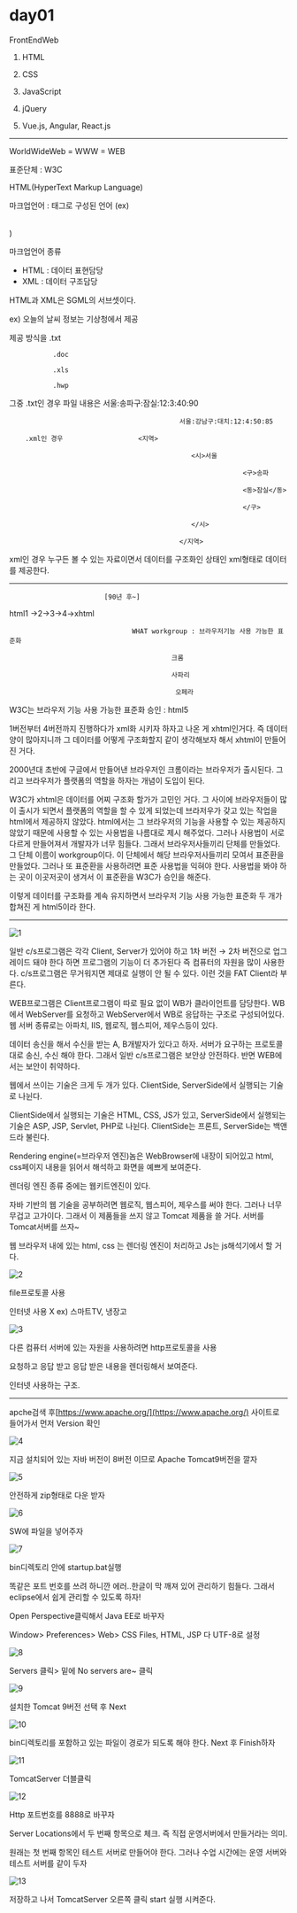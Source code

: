# day01

FrontEndWeb

1) HTML

2) CSS

3) JavaScript

4) jQuery

5) Vue.js, Angular, React.js

---

WorldWideWeb = WWW = WEB

표준단체 : W3C

HTML(HyperText Markup Language) 

마크업언어 : 태그로 구성된 언어 (ex) <table> </table>) 

마크업언어 종류

- HTML : 데이터 표현담당
- XML : 데이터 구조담당

HTML과 XML은 SGML의 서브셋이다.

ex) 오늘의 날씨 정보는 기상청에서 제공

제공 방식을 .txt

               .doc

               .xls

               .hwp

그중 .txt인 경우 파일 내용은 서울:송파구:잠실:12:3:40:90 

                                               서울:강남구:대치:12:4:50:85 

        .xml인 경우                   <지역>

                                                  <시>서울

                                                               <구>송파

                                                               <동>잠실</동>

                                                               </구>

                                                  </시>    

                                               </지역> 

xml인 경우 누구든 볼 수 있는 자료이면서 데이터를 구조화인 상태인 xml형태로 데이터를 제공한다.

---

                            [90년 후~]

html1 →2→3→4→xhtml

                                   WHAT workgroup : 브라우저기능 사용 가능한 표준화

                                             크롬

                                             사파리

                                              오페라

W3C는 브라우저 기능 사용 가능한 표준화 승인 : html5

1버전부터 4버전까지 진행하다가 xml화 시키자 하자고 나온 게 xhtml인거다. 즉 데이터 양이 많아지니까 그 데이터를 어떻게 구조화할지 같이 생각해보자 해서 xhtml이 만들어진 거다.

2000년대 초반에 구글에서 만들어낸 브라우저인 크롬이라는 브라우저가 출시된다. 그리고 브라우저가 플랫폼의 역할을 하자는 개념이 도입이 된다. 

W3C가 xhtml은 데이터를 어찌 구조화 할가가 고민인 거다. 그 사이에 브라우저들이 많이 출시가 되면서 플랫폼의 역할을 할 수 있게 되었는데 브라저우가 갖고 있는 작업을 html에서 제공하지 않았다. html에서는 그 브라우저의 기능을 사용할 수 있는 제공하지 않았기 때문에 사용할 수 있는 사용법을 나름대로 제시 해주었다.  그러나 사용법이 서로 다르게 만들어져서 개발자가 너무 힘들다. 그래서 브라우저사들끼리 단체를 만들었다. 그 단체 이름이 workgroup이다. 이 단체에서 해당 브라우저사들끼리 모여서 표준환을 만들었다. 그러나 또 표준환을 사용하려면  표준 사용법을 익혀야 한다. 사용법을 봐야 하는 곳이 이곳저곳이 생겨서 이 표준환을 W3C가 승인을 해준다. 

이렇게 데이터를 구조화를 계속 유지하면서 브라우저 기능 사용 가능한 표준화 두 개가 합쳐진 게 html5이라 한다. 

---

![1](https://user-images.githubusercontent.com/63957819/105342208-7155ef00-5c23-11eb-9a2f-61255f76b541.png)

일반 c/s프로그램은 각각 Client, Server가 있어야 하고 1차 버전 → 2차 버전으로 업그레이드 돼야 한다 하면 프로그램의 기능이 더 추가된다 즉 컴퓨터의 자원을 많이 사용한다. c/s프로그램은 무거워지면 제대로 실행이 안 될 수 있다. 이런 것을 FAT Client라 부른다.

WEB프로그램은 Client프로그램이 따로 필요 없이 WB가 클라이언트를 담당한다. WB에서 WebServer를 요청하고 WebServer에서 WB로 응답하는 구조로 구성되어있다. 웹 서버 종류로는 아파치, IIS, 웹로직, 웹스피어, 제우스등이 있다. 

데이터 송신을 해서 수신을 받는 A, B개발자가 있다고 하자. 서버가 요구하는 프로토콜대로 송신, 수신 해야 한다. 그래서 일반 c/s프로그램은 보안상 안전하다. 반면 WEB에서는 보안이 취약하다.

웹에서 쓰이는 기술은 크게 두 개가 있다. ClientSide, ServerSide에서 실행되는 기술로 나뉜다. 

ClientSide에서 실행되는 기술은 HTML, CSS, JS가 있고, ServerSide에서 실행되는 기술은 ASP, JSP, Servlet, PHP로 나뉜다.  ClientSide는 프론트, ServerSide는 백앤드라 불린다.

Rendering engine(=브라우저 엔진)놈은 WebBrowser에 내장이 되어있고 html, css페이지 내용을 읽어서 해석하고 화면을 예쁘게 보여준다. 

렌더링 엔진 종류 중에는 웹키트엔진이 있다. 

자바 기반의 웹 기술을 공부하려면 웹로직, 웹스피어, 제우스를 써야 한다. 그러나 너무 무겁고 고가이다. 그래서 이 제품들을 쓰지 않고 Tomcat 제품을 쓸 거다. 서버를 Tomcat서버를  쓰자~

웹 브라우저 내에 있는 html, css 는 렌더링 엔진이 처리하고 Js는 js해석기에서 할 거다.

![2](https://user-images.githubusercontent.com/63957819/105342215-72871c00-5c23-11eb-9f3e-5f8bd6f87d33.png)

file프로토콜 사용

인터넷 사용 X ex) 스마트TV, 냉장고

![3](https://user-images.githubusercontent.com/63957819/105342218-731fb280-5c23-11eb-8b56-c6cb2d193422.png)

다른 컴퓨터 서버에 있는 자원을 사용하려면 http프로토콜을 사용

요청하고 응답 받고 응답 받은 내용을 렌더링해서 보여준다.

인터넷 사용하는 구조. 

---

 apche검색 후[https://www.apache.org/](https://www.apache.org/)  사이트로 들어가서 먼저 Version 확인

![4](https://user-images.githubusercontent.com/63957819/105342219-73b84900-5c23-11eb-8890-221aaae7b818.png)

지금 설치되어 있는 자바 버전이 8버전 이므로 Apache Tomcat9버전을 깔자

![5](https://user-images.githubusercontent.com/63957819/105342220-73b84900-5c23-11eb-9aa5-3d341de02e7f.png)

안전하게 zip형태로 다운 받자

![6](https://user-images.githubusercontent.com/63957819/105342223-7450df80-5c23-11eb-81c7-50ec40d2ce34.png)

SW에 파일을 넣어주자

![7](https://user-images.githubusercontent.com/63957819/105342227-7450df80-5c23-11eb-9ff8-d17daa497bde.png)

bin디렉토리 안에 startup.bat실행

똑같은 포트 번호를 쓰려 하니깐 에러..한글이 막 깨져 있어 관리하기 힘들다. 그래서 eclipse에서 쉽게 관리할 수 있도록 하자!

Open Perspective클릭해서 Java EE로 바꾸자

Window> Preferences> Web> CSS Files, HTML, JSP 다 UTF-8로 설정

![8](https://user-images.githubusercontent.com/63957819/105342228-74e97600-5c23-11eb-9f52-555e0d3535c3.png)

Servers 클릭> 밑에 No servers are~ 클릭

![9](https://user-images.githubusercontent.com/63957819/105342229-74e97600-5c23-11eb-80ff-eeaea39b94c8.png)

설치한 Tomcat 9버전 선택 후 Next

![10](https://user-images.githubusercontent.com/63957819/105342231-75820c80-5c23-11eb-8dca-94513dccf667.png)

bin디렉토리를 포함하고 있는 파일이 경로가 되도록 해야 한다. Next 후 Finish하자

![11](https://user-images.githubusercontent.com/63957819/105342234-75820c80-5c23-11eb-8acf-5954b813b5ee.png)

TomcatServer 더블클릭

![12](https://user-images.githubusercontent.com/63957819/105342235-761aa300-5c23-11eb-9cbe-3dacf91dc957.png)

Http 포트번호를 8888로 바꾸자

Server Locations에서 두 번째 항목으로 체크. 즉 직접 운영서버에서 만들거라는 의미.

원래는 첫 번째 항목인 테스트 서버로 만들어야 한다. 그러나 수업 시간에는 운영 서버와 테스트 서버를 같이 두자 

![13](https://user-images.githubusercontent.com/63957819/105342236-761aa300-5c23-11eb-9641-47f5d2a61ea7.png)

저장하고 나서 TomcatServer 오른쪽 클릭 start 실행 시켜준다.
